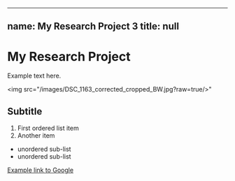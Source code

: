 ---
name: My Research Project 3
title: null
----

# My Research Project

Example text here.

<img src="/images/DSC_1163_corrected_cropped_BW.jpg?raw=true/>"

## Subtitle

1. First ordered list item
2. Another item

- unordered sub-list
- unordered sub-list

[Example link to Google](https://www.google.com)
